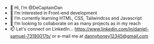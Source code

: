 - 👋 Hi, I’m @DeCaptainDan
- 👀 I’m interested in Front-end development
- 🌱 I’m currently learning HTML, CSS, Tailwindcss and Javascript
- 💞️ I’m looking to collaborate on as many projects as in my reach
- 📫 Let's connect on LinkedIn... https://www.linkedin.com/in/daniel-samuel-73190017b/ or e-mail me at dannyhoney12345@gmail.com

<!---
DeCaptainDan/DeCaptainDan is a ✨ special ✨ repository because its `README.md` (this file) appears on your GitHub profile.
You can click the Preview link to take a look at your changes.
--->
